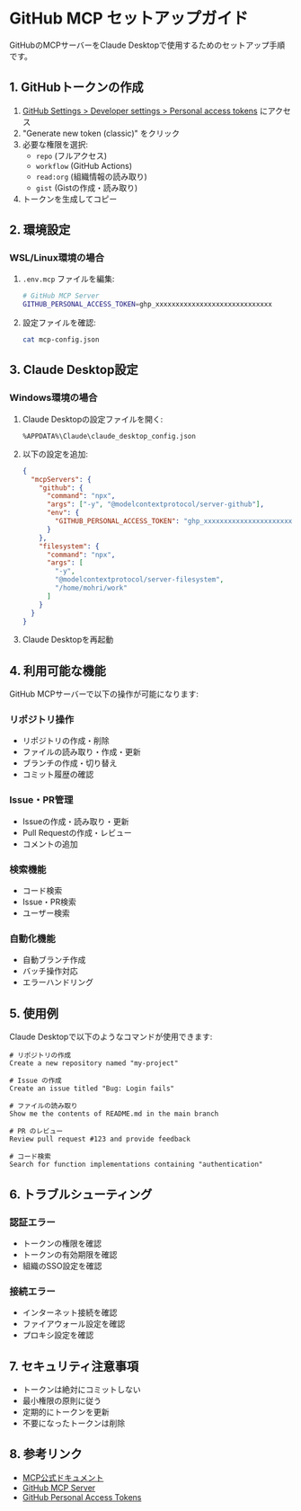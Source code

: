 # GitHub MCP セットアップガイド

GitHubのMCPサーバーをClaude Desktopで使用するためのセットアップ手順です。

## 1. GitHubトークンの作成

1. [GitHub Settings > Developer settings > Personal access tokens](https://github.com/settings/tokens) にアクセス
2. "Generate new token (classic)" をクリック
3. 必要な権限を選択:
   - `repo` (フルアクセス)
   - `workflow` (GitHub Actions)
   - `read:org` (組織情報の読み取り)
   - `gist` (Gistの作成・読み取り)
4. トークンを生成してコピー

## 2. 環境設定

### WSL/Linux環境の場合

1. `.env.mcp` ファイルを編集:
   ```bash
   # GitHub MCP Server
   GITHUB_PERSONAL_ACCESS_TOKEN=ghp_xxxxxxxxxxxxxxxxxxxxxxxxxxxxx
   ```

2. 設定ファイルを確認:
   ```bash
   cat mcp-config.json
   ```

## 3. Claude Desktop設定

### Windows環境の場合

1. Claude Desktopの設定ファイルを開く:
   ```
   %APPDATA%\Claude\claude_desktop_config.json
   ```

2. 以下の設定を追加:
   ```json
   {
     "mcpServers": {
       "github": {
         "command": "npx",
         "args": ["-y", "@modelcontextprotocol/server-github"],
         "env": {
           "GITHUB_PERSONAL_ACCESS_TOKEN": "ghp_xxxxxxxxxxxxxxxxxxxxxxxxxxxxx"
         }
       },
       "filesystem": {
         "command": "npx",
         "args": [
           "-y",
           "@modelcontextprotocol/server-filesystem",
           "/home/mohri/work"
         ]
       }
     }
   }
   ```

3. Claude Desktopを再起動

## 4. 利用可能な機能

GitHub MCPサーバーで以下の操作が可能になります:

### リポジトリ操作
- リポジトリの作成・削除
- ファイルの読み取り・作成・更新
- ブランチの作成・切り替え
- コミット履歴の確認

### Issue・PR管理
- Issueの作成・読み取り・更新
- Pull Requestの作成・レビュー
- コメントの追加

### 検索機能
- コード検索
- Issue・PR検索
- ユーザー検索

### 自動化機能
- 自動ブランチ作成
- バッチ操作対応
- エラーハンドリング

## 5. 使用例

Claude Desktopで以下のようなコマンドが使用できます:

```
# リポジトリの作成
Create a new repository named "my-project"

# Issue の作成
Create an issue titled "Bug: Login fails"

# ファイルの読み取り
Show me the contents of README.md in the main branch

# PR のレビュー
Review pull request #123 and provide feedback

# コード検索
Search for function implementations containing "authentication"
```

## 6. トラブルシューティング

### 認証エラー
- トークンの権限を確認
- トークンの有効期限を確認
- 組織のSSO設定を確認

### 接続エラー
- インターネット接続を確認
- ファイアウォール設定を確認
- プロキシ設定を確認

## 7. セキュリティ注意事項

- トークンは絶対にコミットしない
- 最小権限の原則に従う
- 定期的にトークンを更新
- 不要になったトークンは削除

## 8. 参考リンク

- [MCP公式ドキュメント](https://modelcontextprotocol.io/)
- [GitHub MCP Server](https://www.npmjs.com/package/@modelcontextprotocol/server-github)
- [GitHub Personal Access Tokens](https://docs.github.com/en/authentication/keeping-your-account-and-data-secure/creating-a-personal-access-token)
